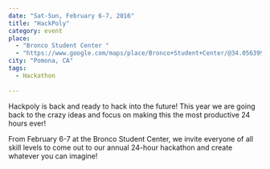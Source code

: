 ```yaml
---
date: "Sat-Sun, February 6-7, 2016"
title: "HackPoly"
category: event
place: 
  - "Bronco Student Center "
  - "https://www.google.com/maps/place/Bronco+Student+Center/@34.0563994,-117.8235895,17z/data=!3m1!4b1!4m2!3m1!1s0x80c32eafe97cfa0f:0x4b135e36979ae41"
city: "Pomona, CA"
tags: 
  - Hackathon
 
---
```


Hackpoly is back and ready to hack into the future! This year we are going back to the crazy ideas and focus on making this the most productive 24 hours ever!

From February 6-7 at the Bronco Student Center, we invite everyone of all skill levels to come out to our annual 24-hour hackathon and create whatever you can imagine!